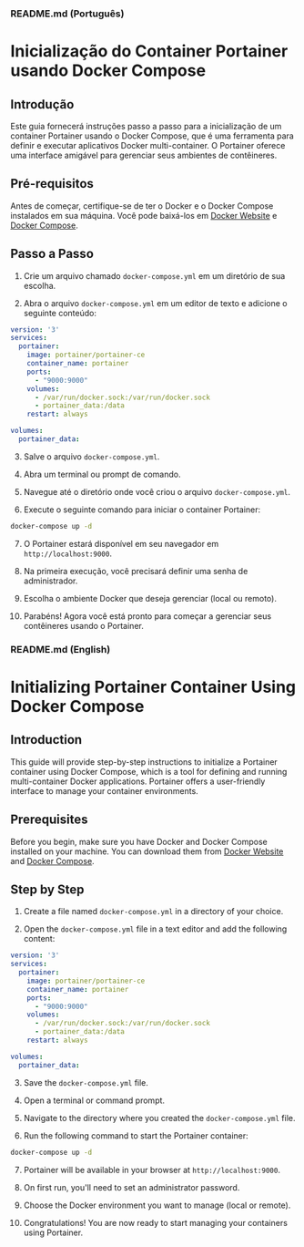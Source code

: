 ### README.md (Português)

# Inicialização do Container Portainer usando Docker Compose

## Introdução

Este guia fornecerá instruções passo a passo para a inicialização de um container Portainer usando o Docker Compose, que é uma ferramenta para definir e executar aplicativos Docker multi-container. O Portainer oferece uma interface amigável para gerenciar seus ambientes de contêineres.

## Pré-requisitos

Antes de começar, certifique-se de ter o Docker e o Docker Compose instalados em sua máquina. Você pode baixá-los em [Docker Website](https://www.docker.com/get-started) e [Docker Compose](https://docs.docker.com/compose/install/).

## Passo a Passo

1. Crie um arquivo chamado `docker-compose.yml` em um diretório de sua escolha.

2. Abra o arquivo `docker-compose.yml` em um editor de texto e adicione o seguinte conteúdo:

```yaml
version: '3'
services:
  portainer:
    image: portainer/portainer-ce
    container_name: portainer
    ports:
      - "9000:9000"
    volumes:
      - /var/run/docker.sock:/var/run/docker.sock
      - portainer_data:/data
    restart: always

volumes:
  portainer_data:
```

3. Salve o arquivo `docker-compose.yml`.

4. Abra um terminal ou prompt de comando.

5. Navegue até o diretório onde você criou o arquivo `docker-compose.yml`.

6. Execute o seguinte comando para iniciar o container Portainer:

```bash
docker-compose up -d
```

7. O Portainer estará disponível em seu navegador em `http://localhost:9000`.

8. Na primeira execução, você precisará definir uma senha de administrador.

9. Escolha o ambiente Docker que deseja gerenciar (local ou remoto).

10. Parabéns! Agora você está pronto para começar a gerenciar seus contêineres usando o Portainer.

### README.md (English)

# Initializing Portainer Container Using Docker Compose

## Introduction

This guide will provide step-by-step instructions to initialize a Portainer container using Docker Compose, which is a tool for defining and running multi-container Docker applications. Portainer offers a user-friendly interface to manage your container environments.

## Prerequisites

Before you begin, make sure you have Docker and Docker Compose installed on your machine. You can download them from [Docker Website](https://www.docker.com/get-started) and [Docker Compose](https://docs.docker.com/compose/install/).

## Step by Step

1. Create a file named `docker-compose.yml` in a directory of your choice.

2. Open the `docker-compose.yml` file in a text editor and add the following content:

```yaml
version: '3'
services:
  portainer:
    image: portainer/portainer-ce
    container_name: portainer
    ports:
      - "9000:9000"
    volumes:
      - /var/run/docker.sock:/var/run/docker.sock
      - portainer_data:/data
    restart: always

volumes:
  portainer_data:
```

3. Save the `docker-compose.yml` file.

4. Open a terminal or command prompt.

5. Navigate to the directory where you created the `docker-compose.yml` file.

6. Run the following command to start the Portainer container:

```bash
docker-compose up -d
```

7. Portainer will be available in your browser at `http://localhost:9000`.

8. On first run, you'll need to set an administrator password.

9. Choose the Docker environment you want to manage (local or remote).

10. Congratulations! You are now ready to start managing your containers using Portainer.

